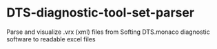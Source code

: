 # DTS-diagnostic-tool-set-parser
Parse and visualize .vrx (xml) files from Softing DTS.monaco diagnostic software to readable excel files
